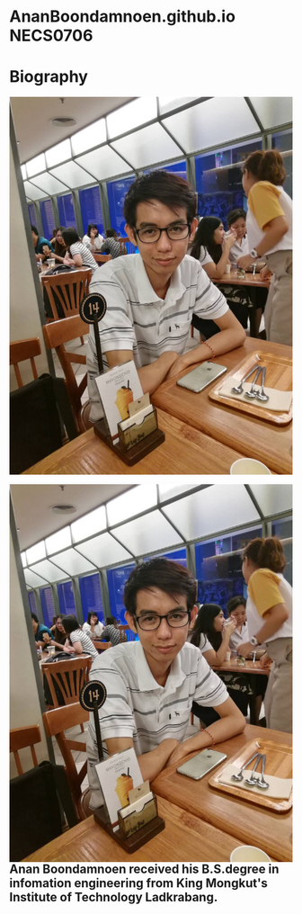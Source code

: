 # AnanBoondamnoen.github.io NECS0706


# Biography

![Picture](Anan.jpg)

<img src="Anan.jpg"
     alt="Markdown Monster icon"
     style="float: left; margin-right: 10px;" />


## Anan Boondamnoen received his B.S.degree in infomation engineering from King Mongkut's Institute of Technology Ladkrabang.